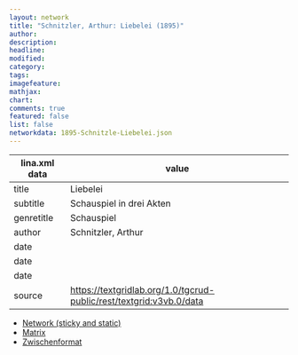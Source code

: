 ```yaml
---
layout: network
title: "Schnitzler, Arthur: Liebelei (1895)"
author:
description:
headline:
modified:
category:
tags:
imagefeature: 
mathjax: 
chart: 
comments: true
featured: false
list: false
networkdata: 1895-Schnitzle-Liebelei.json
---
```

lina.xml data  | value
------------- | -------------
title|Liebelei
subtitle|Schauspiel in drei Akten
genretitle|Schauspiel
author|Schnitzler, Arthur
date|
date|
date|
source|https://textgridlab.org/1.0/tgcrud-public/rest/textgrid:v3vb.0/data


* [Network (sticky and static)](/network80)
* [Matrix](/matrix80)
* [Zwischenformat](/lina80 )
